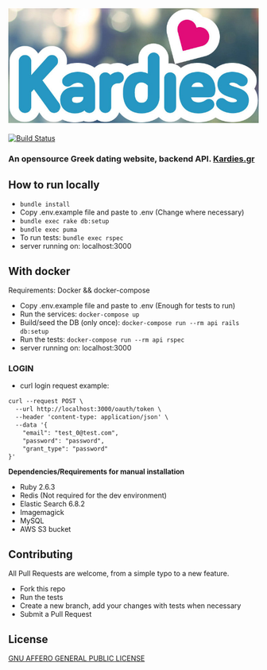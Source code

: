 ## ![Kardies logo](/logo_cover.jpg)
[![Build Status](https://travis-ci.org/AlexAvlonitis/kardies.svg?branch=master)](https://travis-ci.org/AlexAvlonitis/kardies)
### An opensource Greek dating website, backend API. [Kardies.gr](https://kardies.gr)

## How to run locally

* ```bundle install```
* Copy .env.example file and paste to .env (Change where necessary)
* ```bundle exec rake db:setup```
* ```bundle exec puma```
* To run tests: `bundle exec rspec`
* server running on: localhost:3000

## With docker
Requirements: Docker && docker-compose
* Copy .env.example file and paste to .env (Enough for tests to run)
* Run the services: `docker-compose up`
* Build/seed the DB (only once): `docker-compose run --rm api rails db:setup`
* Run the tests: `docker-compose run --rm api rspec`
* server running on: localhost:3000


### LOGIN
* curl login request example:
```
curl --request POST \
  --url http://localhost:3000/oauth/token \
  --header 'content-type: application/json' \
  --data '{
	"email": "test_0@test.com",
	"password": "password",
	"grant_type": "password"
}'
```

**Dependencies/Requirements for manual installation**

* Ruby 2.6.3
* Redis (Not required for the dev environment)
* Elastic Search 6.8.2
* Imagemagick
* MySQL
* AWS S3 bucket

## Contributing

All Pull Requests are welcome, from a simple typo to a new feature.

* Fork this repo
* Run the tests
* Create a new branch, add your changes with tests when necessary
* Submit a Pull Request

## License
[GNU AFFERO GENERAL PUBLIC LICENSE](/LICENSE)
